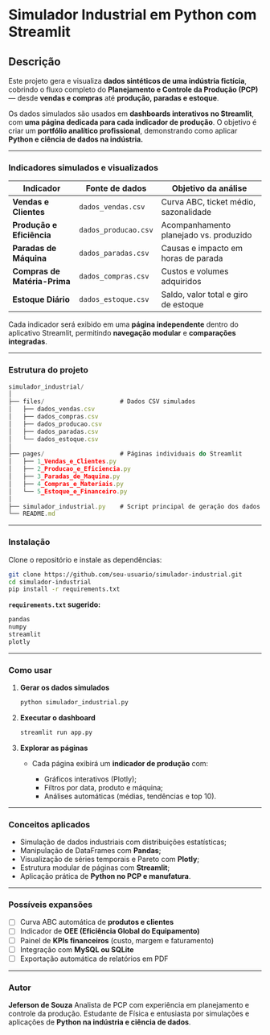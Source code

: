 # Simulador Industrial em Python com Streamlit

## Descrição

Este projeto gera e visualiza **dados sintéticos de uma indústria fictícia**, cobrindo o fluxo completo do **Planejamento e Controle da Produção (PCP)** — desde **vendas e compras** até **produção, paradas e estoque**.

Os dados simulados são usados em **dashboards interativos no Streamlit**, com **uma página dedicada para cada indicador de produção**.
O objetivo é criar um **portfólio analítico profissional**, demonstrando como aplicar **Python e ciência de dados na indústria.**

---

### Indicadores simulados e visualizados

| Indicador                    | Fonte de dados       | Objetivo da análise                    |
| ---------------------------- | -------------------- | -------------------------------------- |
| **Vendas e Clientes**        | `dados_vendas.csv`   | Curva ABC, ticket médio, sazonalidade  |
| **Produção e Eficiência**    | `dados_producao.csv` | Acompanhamento planejado vs. produzido |
| **Paradas de Máquina**       | `dados_paradas.csv`  | Causas e impacto em horas de parada    |
| **Compras de Matéria-Prima** | `dados_compras.csv`  | Custos e volumes adquiridos            |
| **Estoque Diário**           | `dados_estoque.csv`  | Saldo, valor total e giro de estoque   |

Cada indicador será exibido em uma **página independente** dentro do aplicativo Streamlit, permitindo **navegação modular** e **comparações integradas**.

---

### Estrutura do projeto

``` typescript
simulador_industrial/
│
├── files/                     # Dados CSV simulados
│   ├── dados_vendas.csv
│   ├── dados_compras.csv
│   ├── dados_producao.csv
│   ├── dados_paradas.csv
│   └── dados_estoque.csv
│
├── pages/                     # Páginas individuais do Streamlit
│   ├── 1_Vendas_e_Clientes.py
│   ├── 2_Producao_e_Eficiencia.py
│   ├── 3_Paradas_de_Maquina.py
│   ├── 4_Compras_e_Materiais.py
│   └── 5_Estoque_e_Financeiro.py
│
├── simulador_industrial.py    # Script principal de geração dos dados
└── README.md
```

---

### Instalação

Clone o repositório e instale as dependências:

```bash
git clone https://github.com/seu-usuario/simulador-industrial.git
cd simulador-industrial
pip install -r requirements.txt
```

**`requirements.txt` sugerido:**

``` typescript
pandas
numpy
streamlit
plotly
```

---

### Como usar

1. **Gerar os dados simulados**

   ```bash
   python simulador_industrial.py
   ```

2. **Executar o dashboard**

   ```bash
   streamlit run app.py
   ```

3. **Explorar as páginas**

   * Cada página exibirá um **indicador de produção** com:

     * Gráficos interativos (Plotly);
     * Filtros por data, produto e máquina;
     * Análises automáticas (médias, tendências e top 10).

---

### Conceitos aplicados

* Simulação de dados industriais com distribuições estatísticas;
* Manipulação de DataFrames com **Pandas**;
* Visualização de séries temporais e Pareto com **Plotly**;
* Estrutura modular de páginas com **Streamlit**;
* Aplicação prática de **Python no PCP e manufatura**.

---

### Possíveis expansões

* [ ] Curva ABC automática de **produtos e clientes**
* [ ] Indicador de **OEE (Eficiência Global do Equipamento)**
* [ ] Painel de **KPIs financeiros** (custo, margem e faturamento)
* [ ] Integração com **MySQL ou SQLite**
* [ ] Exportação automática de relatórios em PDF

---

### Autor

**Jeferson de Souza**
Analista de PCP com experiência em planejamento e controle da produção.
Estudante de Física e entusiasta por simulações e aplicações de **Python na indústria e ciência de dados**.

